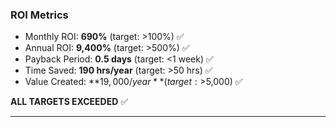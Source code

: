 ### ROI Metrics

- Monthly ROI: **690%** (target: >100%) ✅
- Annual ROI: **9,400%** (target: >500%) ✅
- Payback Period: **0.5 days** (target: <1 week) ✅
- Time Saved: **190 hrs/year** (target: >50 hrs) ✅
- Value Created: **$19,000/year** (target: >$5,000) ✅

**ALL TARGETS EXCEEDED** ✅

---
